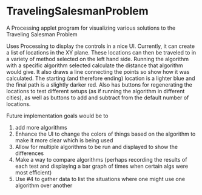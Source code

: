 # TravelingSalesmanProblem
A Processing applet program for visualizing various solutions to the Traveling Salesman Problem

Uses Processing to display the controls in a nice UI.
Currently, it can create a list of locations in the XY plane.
These locations can then be traveled to in a variety of method selected on the left hand side.
Running the algorithm with a specific algorithm selected calculate the distance that algorithm would give.
It also draws a line connecting the points so show how it was calculated.
The starting (and therefore ending) location is a lighter blue and the final path is a slightly darker red.
Also has buttons for regenerating the locations to test different setups (as if running the algorithm in different cities), 
as well as buttons to add and subtract from the default number of locations.

Future implementation goals would be to 
1) add more algorithms 
2) Enhance the UI to change the colors of things based on the algorithm to make it more clear which is being used 
3) Allow for multiple algorithms to be run and displayed to show the differences 
4) Make a way to compare algorithms (perhaps recording the results of each test and displaying a bar graph of times when certain algs were most efficient) 
5) Use #4 to gather data to list the situations where one might use one algorithm over another 
